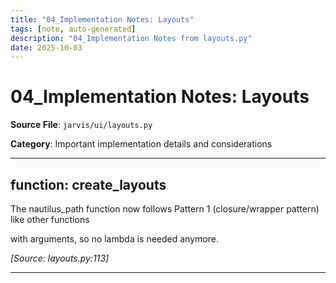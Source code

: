 ```yaml
---
title: "04_Implementation Notes: Layouts"
tags: [note, auto-generated]
description: "04_Implementation Notes from layouts.py"
date: 2025-10-03
---
```


# 04_Implementation Notes: Layouts

**Source File**: `jarvis/ui/layouts.py`

**Category**: Important implementation details and considerations

---

## function: create_layouts

<a id="function:-create_layouts-1"></a>

The nautilus_path function now follows Pattern 1 (closure/wrapper pattern) like other functions

 with arguments, so no lambda is needed anymore.

*[Source: layouts.py:113]*

---
